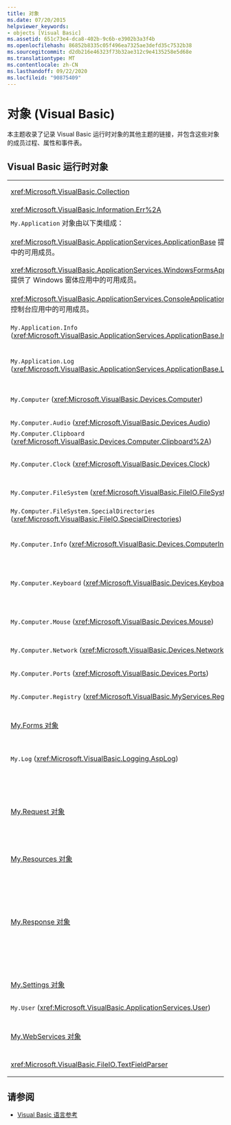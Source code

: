 ```yaml
---
title: 对象
ms.date: 07/20/2015
helpviewer_keywords:
- objects [Visual Basic]
ms.assetid: 651c73e4-dca8-402b-9c6b-e3902b3a3f4b
ms.openlocfilehash: 86852b8335c05f496ea7325ae3defd35c7532b38
ms.sourcegitcommit: d2db216e46323f73b32ae312c9e4135258e5d68e
ms.translationtype: MT
ms.contentlocale: zh-CN
ms.lasthandoff: 09/22/2020
ms.locfileid: "90875409"
---
```

# <a name="objects-visual-basic"></a>对象 (Visual Basic)

本主题收录了记录 Visual Basic 运行时对象的其他主题的链接，并包含这些对象的成员过程、属性和事件表。  
  
## <a name="visual-basic-run-time-objects"></a>Visual Basic 运行时对象  
  
|||  
|---|---|  
|<xref:Microsoft.VisualBasic.Collection>|提供了一种便捷方式，将相关的一组项视为一个对象。|  
|<xref:Microsoft.VisualBasic.Information.Err%2A>|包含运行时错误的相关信息。|  
|`My.Application` 对象由以下类组成：<br /><br /> <xref:Microsoft.VisualBasic.ApplicationServices.ApplicationBase> 提供了所有项目中的可用成员。<br /><br /> <xref:Microsoft.VisualBasic.ApplicationServices.WindowsFormsApplicationBase> 提供了 Windows 窗体应用中的可用成员。<br /><br /> <xref:Microsoft.VisualBasic.ApplicationServices.ConsoleApplicationBase> 提供了控制台应用中的可用成员。|提供了仅与当前应用或 DLL 相关联的数据。 无法使用 `My.Application` 更改任何系统级信息。<br /><br /> 一些成员仅对 Windows 窗体应用或控制台应用可用。|  
|`My.Application.Info` (<xref:Microsoft.VisualBasic.ApplicationServices.ApplicationBase.Info%2A>)|提供了用于获取应用信息（如版本号、说明、已加载程序集等）的属性。|  
|`My.Application.Log` (<xref:Microsoft.VisualBasic.ApplicationServices.ApplicationBase.Log%2A>)|提供属性和方法来将事件和异常信息写入应用程序的日志侦听器。|  
|`My.Computer` (<xref:Microsoft.VisualBasic.Devices.Computer>)|提供了用于操控计算机组件（如音频、时钟、键盘、文件系统等）的属性。|  
|`My.Computer.Audio` (<xref:Microsoft.VisualBasic.Devices.Audio>)|提供了用于播放音频的方法。|  
|`My.Computer.Clipboard` (<xref:Microsoft.VisualBasic.Devices.Computer.Clipboard%2A>)|提供了用于操控剪贴板的方法。|  
|`My.Computer.Clock` (<xref:Microsoft.VisualBasic.Devices.Clock>)|提供了用于从系统时钟访问当前本地时间和协调世界时（相当于格林威治标准时间）的属性。|  
|`My.Computer.FileSystem` (<xref:Microsoft.VisualBasic.FileIO.FileSystem>)|提供了用于处理驱动器、文件和目录的属性和方法。|  
|`My.Computer.FileSystem.SpecialDirectories` (<xref:Microsoft.VisualBasic.FileIO.SpecialDirectories>)|提供了用于访问经常引用的目录的属性。|  
|`My.Computer.Info` (<xref:Microsoft.VisualBasic.Devices.ComputerInfo>)|提供了用于获取计算机内存、已加载程序集、名称和操作系统相关信息的属性。|  
|`My.Computer.Keyboard` (<xref:Microsoft.VisualBasic.Devices.Keyboard>)|提供了用于访问键盘当前状态（如当前按下了哪些键）的属性，并提供了用于将击键发送到活动窗口的方法。|  
|`My.Computer.Mouse` (<xref:Microsoft.VisualBasic.Devices.Mouse>)|提供了用于获取本地计算机上安装的鼠标的格式和配置信息的属性。|  
|`My.Computer.Network` (<xref:Microsoft.VisualBasic.Devices.Network>)|提供了用于与计算机连接的网络进行交互的属性、事件和方法。|  
|`My.Computer.Ports` (<xref:Microsoft.VisualBasic.Devices.Ports>)|提供了用于访问计算机的串行端口的属性和方法。|  
|`My.Computer.Registry` (<xref:Microsoft.VisualBasic.MyServices.RegistryProxy>)|提供了用于操控注册表的属性和方法。|  
|[My.Forms 对象](my-forms-object.md)|提供了用于访问当前项目中声明的每个 Windows 窗体实例的属性。|  
|`My.Log` (<xref:Microsoft.VisualBasic.Logging.AspLog>)|提供了用于将事件和异常信息写入 Web 应用的应用日志侦听器的属性和方法。|  
|[My.Request 对象](my-request-object.md)|获取所请求的页面的 <xref:System.Web.HttpRequest> 对象。 `My.Request` 对象包含当前 HTTP 请求的相关信息。<br /><br /> `My.Request` 对象仅适用于 ASP.NET 应用程序。|  
|[My.Resources 对象](my-resources-object.md)|提供了用于访问应用资源的属性和类。|  
|[My.Response 对象](my-response-object.md)|获取与 <xref:System.Web.HttpResponse> 关联的 <xref:System.Web.UI.Page> 对象。 使用此对象，可以将 HTTP 响应数据发送到客户端，并包含此响应的相关信息。<br /><br /> `My.Response` 对象仅适用于 ASP.NET 应用程序。|  
|[My.Settings 对象](my-settings-object.md)|提供了用于访问应用设置的属性和方法。|  
|`My.User` (<xref:Microsoft.VisualBasic.ApplicationServices.User>)|提供了对当前用户信息的访问权限。|  
|[My.WebServices 对象](my-webservices-object.md)|提供了用于创建和访问当前项目引用的每个 Web 服务实例的属性。|  
|<xref:Microsoft.VisualBasic.FileIO.TextFieldParser>|提供分析结构化文本文件的方法和属性。|  
  
## <a name="see-also"></a>请参阅

- [Visual Basic 语言参考](../index.md)

